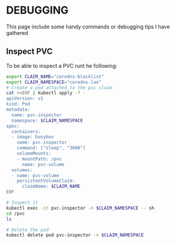 # DEBUGGING

This page include some handy commands or debugging tips I have gathered


## Inspect PVC

To be able to inspect a PVC runt he following:
```bash
export CLAIM_NAME="coredns-blocklist"
export CLAIM_NAMESPACE="coredns-lan"
# Create a pod attached to the pvc claim
cat <<EOF | kubectl apply -f -
apiVersion: v1
kind: Pod
metadata:
  name: pvc-inspector
  namespace: $CLAIM_NAMESPACE
spec:
  containers:
  - image: busybox
    name: pvc-inspector
    command: ["sleep", "3600"]
    volumeMounts:
    - mountPath: /pvc
      name: pvc-volume
  volumes:
  - name: pvc-volume
    persistentVolumeClaim:
      claimName: $CLAIM_NAME
EOF

# Inspect it
kubectl exec -it pvc-inspector -n $CLAIM_NAMESPACE -- sh
cd /pvc
ls

# Delete the pod
kubectl delete pod pvc-inspector -n $CLAIM_NAMESPACE
```
